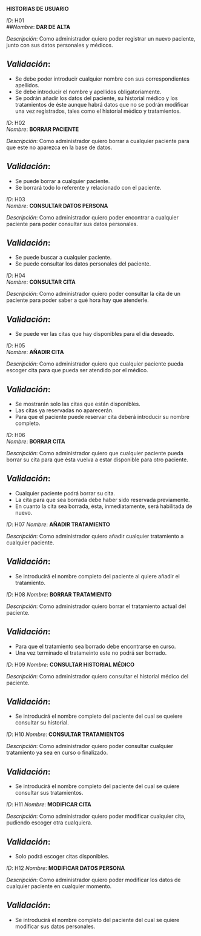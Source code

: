 **HISTORIAS DE USUARIO**

*ID*: H01       
 ##*Nombre*: **DAR DE ALTA**

*Descripción*: Como administrador quiero poder registrar un nuevo paciente, junto con sus datos personales y médicos.
## *Validación*:
* Se debe poder introducir cualquier nombre con sus correspondientes apellidos.
* Se debe introducir el nombre y apellidos obligatoriamente.
* Se podrán añadir los datos del paciente, su historial médico y los tratamientos de éste aunque habrá datos que no se podrán modificar una vez registrados, tales como el historial médico y tratamientos.
 

*ID*: H02       
*Nombre*: **BORRAR PACIENTE**

*Descripción*: Como administrador quiero borrar a cualquier paciente para que este no aparezca en la base de datos.
## *Validación*:
* Se puede borrar a cualquier paciente.
* Se borrará todo lo referente y relacionado con el paciente.


*ID*: H03       
*Nombre*: **CONSULTAR DATOS PERSONA**

*Descripción*: Como administrador quiero poder encontrar a cualquier paciente para poder consultar sus datos personales.
## *Validación*:
* Se puede buscar a cualquier paciente.
* Se puede consultar los datos personales del paciente.


*ID*: H04       
*Nombre*: **CONSULTAR CITA**

*Descripción*: Como administrador quiero poder consultar la cita de un paciente para poder saber a qué hora hay que atenderle.
## *Validación*:
* Se puede ver las citas que hay disponibles para el dia deseado.
 

*ID*: H05       
*Nombre*: **AÑADIR CITA**

*Descripción*: Como administrador quiero que cualquier paciente pueda escoger cita para que pueda ser atendido por el médico.
## *Validación*:
* Se mostrarán solo las citas que están disponibles.
* Las citas ya reservadas no aparecerán.
* Para que el paciente puede reservar cita deberá introducir su nombre completo.

 
*ID*: H06       
*Nombre*: **BORRAR CITA**

*Descripción*: Como administrador quiero que cualquier paciente pueda borrar su cita para que ésta vuelva a estar disponible para otro paciente.
## *Validación*:
* Cualquier paciente podrá borrar su cita. 
* La cita para que sea borrada debe haber sido reservada previamente.
* En cuanto la cita sea borrada, ésta, inmediatamente, será habilitada de nuevo.


*ID*: H07
*Nombre*: **AÑADIR TRATAMIENTO**

*Descripción*: Como administrador quiero añadir cualquier tratamiento a cualquier paciente. 
## *Validación*:
* Se introducirá el nombre completo del paciente al quiere añadir el tratamiento.


*ID*: H08
*Nombre*: **BORRAR TRATAMIENTO**

*Descripción*: Como administrador quiero borrar el tratamiento actual del paciente.
## *Validación*:
* Para que el tratamiento sea borrado debe encontrarse en curso.
* Una vez terminado el tratameinto este no podrá ser borrado.


*ID*: H09
*Nombre*: **CONSULTAR HISTORIAL MÉDICO**

*Descripción*: Como administrador quiero consultar el historial médico del paciente.
## *Validación*: 
* Se introducirá el nombre completo del paciente del cual se queiere consultar su historial.


*ID*: H10
*Nombre*: **CONSULTAR TRATAMIENTOS**

*Descripción*: Como administrador quiero poder consultar cualquier tratamiento ya sea en curso o finalizado.
## *Validación*:
* Se introducirá el nombre completo del paciente del cual se quiere consultar sus tratamientos.


*ID*: H11
*Nombre*: **MODIFICAR CITA**

*Descripción*: Como administrador quiero poder modificar cualquier cita, pudiendo escoger otra cualquiera.
## *Validación*:
* Solo podrá escoger citas disponibles.


*ID*: H12
*Nombre*: **MODIFICAR DATOS PERSONA**

*Descripción*: Como administrador quiero poder modificar los datos de cualquier paciente en cualquier momento.
## *Validación*:
* Se introducirá el nombre completo del paciente del cual se quiere modificar sus datos personales. 
